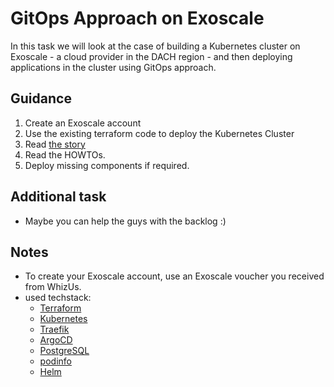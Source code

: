 # GitOps Approach on Exoscale

In this task we will look at the case of building a Kubernetes cluster on Exoscale - a cloud provider in the DACH region - and then deploying applications in the cluster using GitOps approach.


## Guidance

1. Create an Exoscale account
2. Use the existing terraform code to deploy the Kubernetes Cluster
3. Read [the story](STORY.md)
4. Read the HOWTOs.
5. Deploy missing components if required.


## Additional task

* Maybe you can help the guys with the backlog :)

## Notes

* To create your Exoscale account, use an Exoscale voucher you received from WhizUs.
* used techstack:
  * [Terraform](https://www.terraform.io/)
  * [Kubernetes](https://kubernetes.io/)
  * [Traefik](https://traefik.io/)
  * [ArgoCD](https://argoproj.github.io/cd/)
  * [PostgreSQL](https://www.postgresql.org/)
  * [podinfo](https://github.com/stefanprodan/podinfo)
  * [Helm](https://helm.sh/)